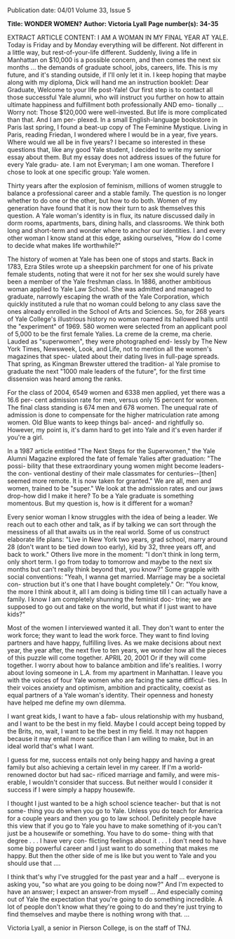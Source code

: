 Publication date: 04/01
Volume 33, Issue 5

**Title: WONDER WOMEN?**
**Author: Victoria Lyall**
**Page number(s): 34-35**

EXTRACT ARTICLE CONTENT:
I AM A WOMAN IN MY FINAL YEAR AT YALE. Today is Friday and by Monday everything will be 
different. Not different in a little way, but rest-of-your-life different. Suddenly, living a life in 
Manhattan on $10,000 is a possible concern, and then comes the next six months ... the demands 
of graduate school, jobs, careers, life. This is my future, and it's 
standing outside, if I'll only let it in. I keep hoping that 
maybe along with my diploma, Dick will hand me an 
instruction booklet: 
Dear Graduate, Welcome to your life post-Yale! Our 
first step is to contact all those successful Yale alumni, 
who will instruct you further on how to attain ultimate 
happiness and fulfillment both professionally AND emo-
tionally ... Worry not: Those $120,000 were well-invested. 
But life is more complicated than that. And I am per-
plexed. In a small English-language bookstore in Paris last 
spring, I found a beat-up copy of The Feminine Mystique. 
Living in Paris, reading Friedan, I wondered where I would be in 
a year, five years. Where would we all be in five years? I 
became so interested in these questions that, like 
any good Yale student, I decided to write my 
senior essay about them. But my essay does not 
address issues of the future for every Yale gradu-
ate. I am not Everyman; I am one woman. 
Therefore I chose to look at one specific group: 
Yale women. 

Thirty years after the explosion of feminism, 
millions of women struggle to balance a professional 
career and a stable family. The question is no longer 
whether to do one or the other, but how to do both. 
Women of my generation have found that it is now their turn 
to ask themselves this question. A Yale woman's identity is in 
flux, its nature discussed daily in dorm rooms, apartments, bars, 
dining halls, and classrooms. We think both long and short-term 
and wonder where to anchor our identities. I and every other woman 
I know stand at this edge, asking ourselves, "How do I come to decide 
what makes life worthwhile?" 

The history of women at Yale has been one of stops and starts. Back in 
1783, Ezra Stiles wrote up a sheepskin parchment for one of his private female 
students, noting that were it not for her sex she would surely have been a member of the Yale 
freshman class. In 1886, another ambitious woman applied to Yale Law School. She was admitted 
and managed to graduate, narrowly escaping the wrath of the Yale Corporation, which quickly 
instituted a rule that no woman could belong to any class save the ones already enrolled in the School 
of Arts and Sciences. So, for 268 years of Yale College's illustrious history no woman roamed its hallowed 
halls until the "experiment" of 1969. 580 women were selected from an applicant pool of 5,000 to be the 
first female Yalies. La creme de la creme, ma cherie. Lauded as "superwomen", they were photographed end-
lessly by The New York Times, Newsweek, Look, and Life, not to mention all the women's magazines that spec-
ulated about their dating lives in full-page spreads. That spring, as Kingman Brewster uttered the tradition-
al Yale promise to graduate the next "1000 male leaders of the future", for the first time dissension was heard 
among the ranks. 


For the class of 2004, 6549 women and 
6338 men applied, yet there was a 16.6 per-
cent admission rate for men, versus only 15 
percent for women. The final class standing 
is 674 men and 678 women. The unequal 
rate of admission is done to compensate for 
the higher matriculation rate among 
women. Old Blue wants to keep things bal-
anced- and rightfully so. However, my 
point is, it's damn hard to get into Yale and 
it's even harder if you're a girl. 

In a 1987 article entitled "The Next 
Steps for the Superwomen," the Yale 
Alumni Magazine explored the fate of 
female Yalies after graduation: "The possi-
bility that these extraordinary young 
women might become leaders-the con-
ventional destiny of their male classmates 
for centuries--[then] seemed more remote. 
It is now taken for granted." We are all, 
men and women, trained to be "super." We 
look at the admission rates and our jaws 
drop-how did I make it here? To be a Yale 
graduate is something momentous. But my 
question is, how is it different for a 
woman? 

Every senior woman I know struggles 
with the idea of being a leader. We reach 
out to each other and talk, as if by talking 
we can sort through the messiness of all 
that awaits us in the real world. Some of us 
construct elaborate life plans: "Live in New 
York two years, grad school, marry around 
28 (don't want to be tied down too early), 
kid by 32, three years off, and back to 
work." Others live more in the moment: "I 
don't think in long term, only short term. I 
go from today to tomorrow and maybe to 
the next six months but can't really think 
beyond that, you know?" Some grapple 
with social conventions: "Yeah, I wanna get 
married. Marriage may be a societal con-
struction but it's one that I have bought 
completely." Or: "You know, the more I 
think about it, all I am doing is biding time 
till I can actually have a family. I know I am 
completely shunning the feminist doc-
trine; we are supposed to go out and take on 
the world, but what if I just want to have 
kids?" 

Most of the women I interviewed 
wanted it all. They don't want to enter the 
work force; they want to lead the work 
force. They want to find loving partners 
and have happy, fulfilling lives. As we make 
decisions about next year, the year after, the 
next five to ten years, we wonder how all 
the pieces of this puzzle will come together. 
APRIL 20, 2001 
Or if they will come together. I worry 
about how to balance ambition and life's 
realities. I worry about loving someone in 
L.A. from my apartment in Manhattan. I 
leave you with the voices of four Yale 
women who are facing the same difficul-
ties. In their voices anxiety and optimism, 
ambition and practicality, coexist as equal 
partners of a Yale woman's identity. Their 
openness and honesty have helped me 
define my own dilemma. 

I want great kids, I want to have a fab-
ulous relationship with my husband, and I 
want to be the best in my field. Maybe I could 
accept being topped by the Brits, no, wait, I 
want to be the best in my field. It may not 
happen because it may entail more sacrifice 
than I am willing to make, but in an ideal 
world that's what I want. 

I guess for me, success entails not only 
being happy and having a great family but 
also achieving a certain level in my career. If 
I'm 
a world-renowned doctor but had sac-
rificed marriage and family, and were mis-
erable, I wouldn't consider that success. But neither 
would I consider it success if I were simply 
a happy housewife. 

I thought I just wanted to be a high 
school science teacher- but that is not some-
thing you do when you go to Yale. Unless you 
do teach for America for a couple years and 
then you go to law school. Definitely people 
have this view that if you go to Yale you have 
to make something of it-you can't just be a 
housewife or something. You have to do some-
thing with that degree . . . I have very con-
flicting feelings about it . . . I don't need to 
have some big powerful career and I just want 
to do something that makes me happy. But 
then the other side of me is like but you went 
to Yale and you should use that .... 

I think that's why I've struggled for the 
past year and a half ... everyone is asking 
you, "so what are you going to be doing 
now?" And I'm expected to have an answer; I 
expect an answer-from myself ... And especially 
coming out of Yale the expectation that you're 
going to do something incredible. A lot of people 
don't know what they're going to do and 
they're just trying to find themselves and 
maybe there is nothing wrong with that. ... 

Victoria Lyall, a senior in Pierson College, 
is on the staff of TNJ.